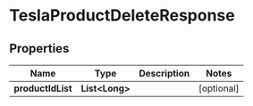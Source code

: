 

# TeslaProductDeleteResponse


## Properties

Name | Type | Description | Notes
------------ | ------------- | ------------- | -------------
**productIdList** | **List&lt;Long&gt;** |  |  [optional]



